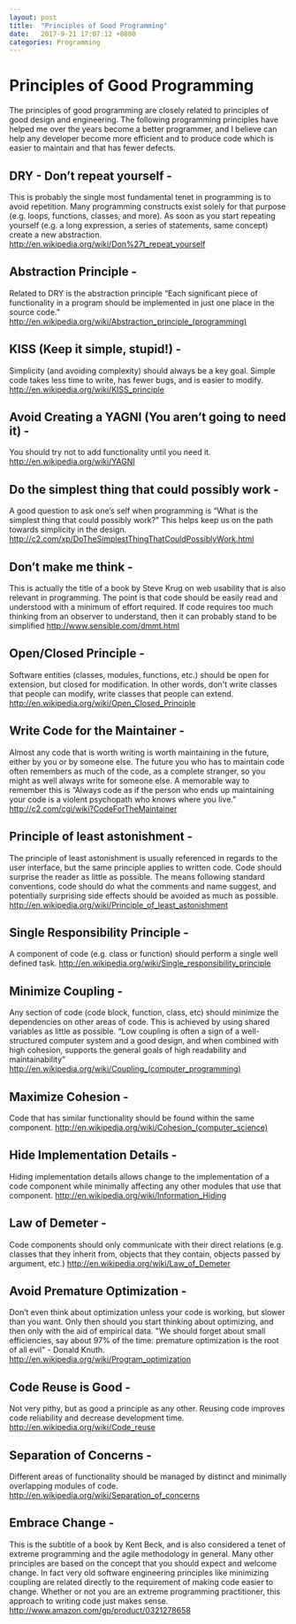 ```yaml
---
layout: post
title:  "Principles of Good Programming"
date:   2017-9-21 17:07:12 +0800
categories: Programming
---
```

# Principles of Good Programming

The principles of good programming are closely related to principles of good design and engineering. The following programming principles have helped me over the years become a better programmer, and I believe can help any developer become more efficient and to produce code which is easier to maintain and that has fewer defects.

## DRY - Don’t repeat yourself -  
This is probably the single most fundamental tenet in programming is to avoid repetition. Many programming constructs exist solely for that purpose (e.g. loops, functions, classes, and more). As soon as you start repeating yourself (e.g. a long expression, a series of statements, same concept) create a new abstraction. http://en.wikipedia.org/wiki/Don%27t_repeat_yourself

## Abstraction Principle -  
Related to DRY is the abstraction principle “Each significant piece of functionality in a program should be implemented in just one place in the source code.” http://en.wikipedia.org/wiki/Abstraction_principle_(programming)

## KISS (Keep it simple, stupid!) -  
Simplicity (and avoiding complexity) should always be a key goal. Simple code takes less time to write, has fewer bugs, and is easier to modify. http://en.wikipedia.org/wiki/KISS_principle

## Avoid Creating a YAGNI (You aren’t going to need it) -  
You should try not to add functionality until you need it. http://en.wikipedia.org/wiki/YAGNI

## Do the simplest thing that could possibly work -  
A good question to ask one’s self when programming is “What is the simplest thing that could possibly work?” This helps keep us on the path towards simplicity in the design. http://c2.com/xp/DoTheSimplestThingThatCouldPossiblyWork.html

## Don’t make me think -  
This is actually the title of a book by Steve Krug on web usability that is also relevant in programming. The point is that code should be easily read and understood with a minimum of effort required. If code requires too much thinking from an observer to understand, then it can probably stand to be simplified http://www.sensible.com/dmmt.html

## Open/Closed Principle -  
Software entities (classes, modules, functions, etc.) should be open for extension, but closed for modification. In other words, don't write classes that people can modify, write classes that people can extend. http://en.wikipedia.org/wiki/Open_Closed_Principle

## Write Code for the Maintainer -  
Almost any code that is worth writing is worth maintaining in the future, either by you or by someone else. The future you who has to maintain code often remembers as much of the code, as a complete stranger, so you might as well always write for someone else. A memorable way to remember this is “Always code as if the person who ends up maintaining your code is a violent psychopath who knows where you live.” http://c2.com/cgi/wiki?CodeForTheMaintainer

## Principle of least astonishment -  
The principle of least astonishment is usually referenced in regards to the user interface, but the same principle applies to written code. Code should surprise the reader as little as possible. The means following standard conventions, code should do what the comments and name suggest, and potentially surprising side effects should be avoided as much as possible. http://en.wikipedia.org/wiki/Principle_of_least_astonishment

## Single Responsibility Principle -  
A component of code (e.g. class or function) should perform a single well defined task. http://en.wikipedia.org/wiki/Single_responsibility_principle

## Minimize Coupling -  
Any section of code (code block, function, class, etc) should minimize the dependencies on other areas of code. This is achieved by using shared variables as little as possible. “Low coupling is often a sign of a well-structured computer system and a good design, and when combined with high cohesion, supports the general goals of high readability and maintainability” http://en.wikipedia.org/wiki/Coupling_(computer_programming)

## Maximize Cohesion -  
Code that has similar functionality should be found within the same component. http://en.wikipedia.org/wiki/Cohesion_(computer_science)

## Hide Implementation Details -  
Hiding implementation details allows change to the implementation of a code component while minimally affecting any other modules that use that component. http://en.wikipedia.org/wiki/Information_Hiding

## Law of Demeter -  
Code components should only communicate with their direct relations (e.g. classes that they inherit from, objects that they contain, objects passed by argument, etc.) http://en.wikipedia.org/wiki/Law_of_Demeter

## Avoid Premature Optimization -  
Don’t even think about optimization unless your code is working, but slower than you want. Only then should you start thinking about optimizing, and then only with the aid of empirical data. "We should forget about small efficiencies, say about 97% of the time: premature optimization is the root of all evil" - Donald Knuth. http://en.wikipedia.org/wiki/Program_optimization

## Code Reuse is Good -  
Not very pithy, but as good a principle as any other. Reusing code improves code reliability and decrease development time. http://en.wikipedia.org/wiki/Code_reuse

## Separation of Concerns -  
Different areas of functionality should be managed by distinct and minimally overlapping modules of code. http://en.wikipedia.org/wiki/Separation_of_concerns

## Embrace Change -  
This is the subtitle of a book by Kent Beck, and is also considered a tenet of extreme programming and the agile methodology in general. Many other principles are based on the concept that you should expect and welcome change. In fact very old software engineering principles like minimizing coupling are related directly to the requirement of making code easier to change. Whether or not you are an extreme programming practitioner, this approach to writing code just makes sense. http://www.amazon.com/gp/product/0321278658